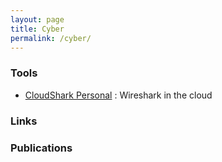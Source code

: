 ```yaml
---
layout: page
title: Cyber
permalink: /cyber/
---
```


### Tools

  * [CloudShark Personal](https://www.cloudshark.org/login) : Wireshark in the cloud

### Links

### Publications


